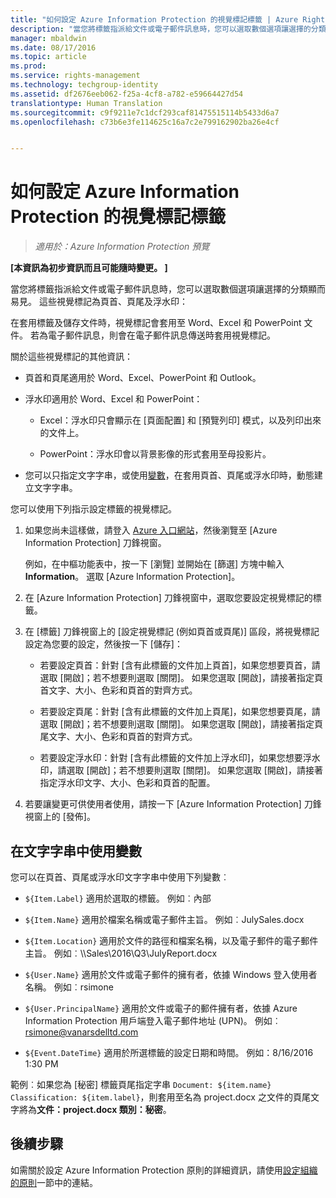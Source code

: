 ```yaml
---
title: "如何設定 Azure Information Protection 的視覺標記標籤 | Azure Rights Management"
description: "當您將標籤指派給文件或電子郵件訊息時，您可以選取數個選項讓選擇的分類顯而易見。 這些視覺標記為頁首、頁尾及浮水印。"
manager: mbaldwin
ms.date: 08/17/2016
ms.topic: article
ms.prod: 
ms.service: rights-management
ms.technology: techgroup-identity
ms.assetid: df2676eeb062-f25a-4cf8-a782-e59664427d54
translationtype: Human Translation
ms.sourcegitcommit: c9f9211e7c1dcf293caf81475515114b5433d6a7
ms.openlocfilehash: c73b6e3fe114625c16a7c2e799162902ba26e4cf


---
```


# 如何設定 Azure Information Protection 的視覺標記標籤

>*適用於：Azure Information Protection 預覽*

**[本資訊為初步資訊而且可能隨時變更。 ]**

當您將標籤指派給文件或電子郵件訊息時，您可以選取數個選項讓選擇的分類顯而易見。 這些視覺標記為頁首、頁尾及浮水印：

在套用標籤及儲存文件時，視覺標記會套用至 Word、Excel 和 PowerPoint 文件。 若為電子郵件訊息，則會在電子郵件訊息傳送時套用視覺標記。

關於這些視覺標記的其他資訊：

- 頁首和頁尾適用於 Word、Excel、PowerPoint 和 Outlook。

- 浮水印適用於 Word、Excel 和 PowerPoint：

    - Excel：浮水印只會顯示在 [頁面配置] 和 [預覽列印] 模式，以及列印出來的文件上。

    - PowerPoint：浮水印會以背景影像的形式套用至母投影片。

- 您可以只指定文字字串，或使用[變數](#using-variables-in-the-text-string)，在套用頁首、頁尾或浮水印時，動態建立文字字串。 

您可以使用下列指示設定標籤的視覺標記。

1. 如果您尚未這樣做，請登入 [Azure 入口網站](https://portal.azure.com)，然後瀏覽至 [Azure Information Protection] 刀鋒視窗。 
    
    例如，在中樞功能表中，按一下 [瀏覽] 並開始在 [篩選] 方塊中輸入 **Information**。 選取 [Azure Information Protection]。

2. 在 [Azure Information Protection] 刀鋒視窗中，選取您要設定視覺標記的標籤。

3. 在 [標籤] 刀鋒視窗上的 [設定視覺標記 (例如頁首或頁尾)] 區段，將視覺標記設定為您要的設定，然後按一下 [儲存]：

    - 若要設定頁首：針對 [含有此標籤的文件加上頁首]，如果您想要頁首，請選取 [開啟]；若不想要則選取 [關閉]。 如果您選取 [開啟]，請接著指定頁首文字、大小、色彩和頁首的對齊方式。
    
    - 若要設定頁尾：針對 [含有此標籤的文件加上頁尾]，如果您想要頁尾，請選取 [開啟]；若不想要則選取 [關閉]。 如果您選取 [開啟]，請接著指定頁尾文字、大小、色彩和頁首的對齊方式。
    
    - 若要設定浮水印：針對 [含有此標籤的文件加上浮水印]，如果您想要浮水印，請選取 [開啟]；若不想要則選取 [關閉]。 如果您選取 [開啟]，請接著指定浮水印文字、大小、色彩和頁首的配置。 

4. 若要讓變更可供使用者使用，請按一下 [Azure Information Protection] 刀鋒視窗上的 [發佈]。

## 在文字字串中使用變數

您可以在頁首、頁尾或浮水印文字字串中使用下列變數︰

- `${Item.Label}` 適用於選取的標籤。 例如︰內部

- `${Item.Name}` 適用於檔案名稱或電子郵件主旨。 例如︰JulySales.docx

- `${Item.Location}` 適用於文件的路徑和檔案名稱，以及電子郵件的電子郵件主旨。 例如︰\\\Sales\2016\Q3\JulyReport.docx

- `${User.Name}` 適用於文件或電子郵件的擁有者，依據 Windows 登入使用者名稱。 例如︰rsimone

- `${User.PrincipalName}` 適用於文件或電子的郵件擁有者，依據 Azure Information Protection 用戶端登入電子郵件地址 (UPN)。 例如︰rsimone@vanarsdelltd.com

- `${Event.DateTime}` 適用於所選標籤的設定日期和時間。 例如：8/16/2016 1:30 PM
    
範例︰如果您為 [秘密] 標籤頁尾指定字串 `Document: ${item.name}  Classification: ${item.label}`，則套用至名為 project.docx 之文件的頁尾文字將為**文件：project.docx 類別：秘密**。

## 後續步驟

如需關於設定 Azure Information Protection 原則的詳細資訊，請使用[設定組織的原則](configure-policy.md#configuring-your-organization-s-policy)一節中的連結。  





<!--HONumber=Aug16_HO4-->


